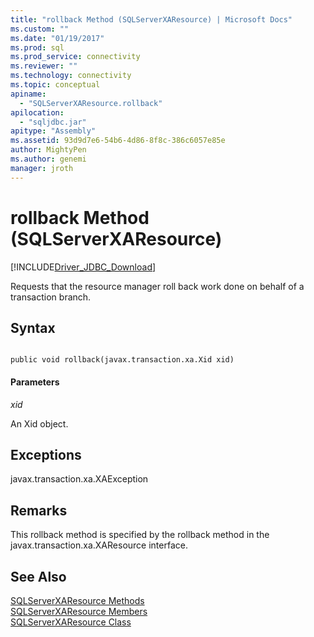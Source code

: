 ```yaml
---
title: "rollback Method (SQLServerXAResource) | Microsoft Docs"
ms.custom: ""
ms.date: "01/19/2017"
ms.prod: sql
ms.prod_service: connectivity
ms.reviewer: ""
ms.technology: connectivity
ms.topic: conceptual
apiname: 
  - "SQLServerXAResource.rollback"
apilocation: 
  - "sqljdbc.jar"
apitype: "Assembly"
ms.assetid: 93d9d7e6-54b6-4d86-8f8c-386c6057e85e
author: MightyPen
ms.author: genemi
manager: jroth
---
```

# rollback Method (SQLServerXAResource)
[!INCLUDE[Driver_JDBC_Download](../../../includes/driver_jdbc_download.md)]

  Requests that the resource manager roll back work done on behalf of a transaction branch.  
  
## Syntax  
  
```  
  
public void rollback(javax.transaction.xa.Xid xid)  
```  
  
#### Parameters  
 *xid*  
  
 An Xid object.  
  
## Exceptions  
 javax.transaction.xa.XAException  
  
## Remarks  
 This rollback method is specified by the rollback method in the javax.transaction.xa.XAResource interface.  
  
## See Also  
 [SQLServerXAResource Methods](../../../connect/jdbc/reference/sqlserverxaresource-methods.md)   
 [SQLServerXAResource Members](../../../connect/jdbc/reference/sqlserverxaresource-members.md)   
 [SQLServerXAResource Class](../../../connect/jdbc/reference/sqlserverxaresource-class.md)  
  
  
